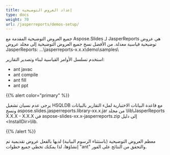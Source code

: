 ```yaml
---
title: إعداد العروض التوضيحية
type: docs
weight: 70
url: /jasperreports/demos-setup/
---
```


جميع العروض التوضيحية المقدمة مع Aspose.Slides لـ JasperReports هي عروض توضيحية قياسية معدلة. من الأفضل نسخ جميع العروض التوضيحية إلى مجلد عروض JasperReports:
...\jasperreports-x.x.x\demo\samples\

استخدم تسلسل الأوامر القياسية لبناء وتصدير التقارير:

- ant javac
- ant compile
- ant fill
- ant ppt

{{% alert color="primary" %}} 

يرجى عدم نسيان تشغيل HSQLDB مع قاعدة البيانات الاختبارية لملء التقارير بالبيانات ونسخ aspose.slides.jasperreports.library-xx.x.jar من مجلد \lib\JasperReports X.X.X - X.X.X في aspose-slides-xx.x-jasperreports.zip إلى دليل &#60;InstallDir&#62;\lib.

{{% /alert %}} 

معظم العروض التوضيحية (باستثناء الرسوم البيانية) لديها بالفعل عروض تقديمية تم إنشاؤها، لذا يمكنك تخطي جميع خطوات "ant" والتحقق من النتائج على الفور.